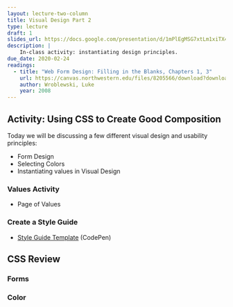 ```yaml
---
layout: lecture-two-column
title: Visual Design Part 2
type: lecture
draft: 1
slides_url: https://docs.google.com/presentation/d/1mPlEgMSG7xtLm1xiTX4SCihGOaDBg1kdu_CqBQpeG8M/edit?usp=sharing
description: |
    In-class activity: instantiating design principles.
due_date: 2020-02-24
readings:
  - title: "Web Form Design: Filling in the Blanks, Chapters 1, 3"
    url: https://canvas.northwestern.edu/files/8205566/download?download_frd=1
    author: Wroblewski, Luke
    year: 2008
---
```


## Activity: Using CSS to Create Good Composition
Today we will be discussing a few different visual design and usability principles:
* Form Design
* Selecting Colors
* Instantiating values in Visual Design

### Values Activity
* Page of Values

### Create a Style Guide
* <a href="https://codepen.io/vanwars/pen/abONgYB?editors=0100" target="_blank">Style Guide Template</a> (CodePen)

## CSS Review
### Forms

### Color